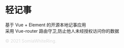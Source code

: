 # 轻记事

基于 Vue + Element 的开源本地记事应用  
采用 Vue-router 路由守卫,防止他人未经授权访问你的数据  

<font color= #DCDCDC>© 2021 SomiaWhiteRing.</font>